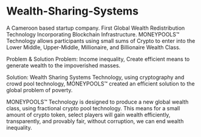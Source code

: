 # Wealth-Sharing-Systems 
A Cameroon based startup company. First Global Wealth Redistribution Technology Incorporating Blockchain Infrastructure. MONEYPOOLS™ Technology allows participants using small sums of Crypto to enter into the Lower Middle, Upper-Middle, Millionaire, and Billionaire Wealth Class.

Problem & Solution
Problem:
Income inequality, Create efficient means to generate wealth to the impoverished masses.

Solution:
Wealth Sharing Systems Technology, using cryptography and crowd pool technology, MONEYPOOLS™ created an efficient solution to the global problem of poverty.

MONEYPOOLS™ Technology is designed to produce a new global wealth class, using fractional crypto pool technology. This means for a small amount of crypto token, select players will gain wealth efficiently, transparently, and provably fair, without corruption, we can end wealth inequality.
